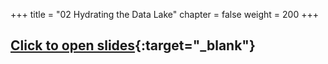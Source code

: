 +++
title = "02 Hydrating the Data Lake"
chapter = false
weight = 200
+++

## [Click to open slides](./slides/200.pdf){:target="_blank"}
